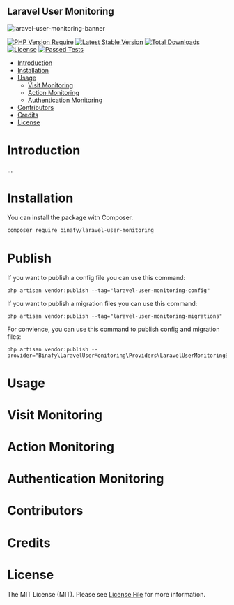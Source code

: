 ## Laravel User Monitoring

<img src="https://banners.beyondco.de/Laravel%20User%20Monitoring.png?theme=dark&packageManager=composer+require&packageName=binafy%2Flaravel-user-monitoring&pattern=volcanoLamp&style=style_1&description=Monitor+your+user+and+all+activity+on+your+application&md=1&showWatermark=0&fontSize=100px&images=https%3A%2F%2Flaravel.com%2Fimg%2Flogomark.min.svg" alt="laravel-user-monitoring-banner">

[![PHP Version Require](http://poser.pugx.org/binafy/laravel-user-monitoring/require/php)](https://packagist.org/packages/binafy/laravel-user-monitoring)
[![Latest Stable Version](http://poser.pugx.org/binafy/laravel-user-monitoring/v)](https://packagist.org/packages/binafy/laravel-user-monitoring)
[![Total Downloads](http://poser.pugx.org/binafy/laravel-user-monitoring/downloads)](https://packagist.org/packages/binafy/laravel-user-monitoring)
[![License](http://poser.pugx.org/binafy/laravel-user-monitoring/license)](https://packagist.org/packages/binafy/laravel-user-monitoring)
[![Passed Tests](https://github.com/binafy/laravel-user-monitoring/actions/workflows/tests.yml/badge.svg)](https://github.com/binafy/laravel-user-monitoring/actions/workflows/tests.yml)

- [Introduction](#introduction)
- [Installation](#installation)
- [Usage](#usage)
  - [Visit Monitoring](#visit-monitoring)
  - [Action Monitoring](#action-monitoring)
  - [Authentication Monitoring](#authentication-monitoring)
- [Contributors](#contributors)
- [Credits](#credits)
- [License](#license)

<a name="introduction"></a>
# Introduction

...

<a name="installation"></a>
# Installation

You can install the package with Composer.

```bash
composer require binafy/laravel-user-monitoring
```

# Publish

If you want to publish a config file you can use this command:

```shell
php artisan vendor:publish --tag="laravel-user-monitoring-config"
```

If you want to publish a migration files you can use this command:

```shell
php artisan vendor:publish --tag="laravel-user-monitoring-migrations"
```

For convience, you can use this command to publish config and migration files:

```shell
php artisan vendor:publish --provider="Binafy\LaravelUserMonitoring\Providers\LaravelUserMonitoringServiceProvider"
```

<a name="usage"></a>
# Usage

<a name="visit-monitoring"></a>
# Visit Monitoring


<a name="action-monitoring"></a>
# Action Monitoring


<a name="authentication-monitoring"></a>
# Authentication Monitoring


<a name="contributors"></a>
# Contributors


<a name="credits"></a>
# Credits

<a name="license"></a>
# License

The MIT License (MIT). Please see [License File](https://github.com/binafy/laravel-user-monitoring/blob/0.x-dev/LICENSE) for more information.
